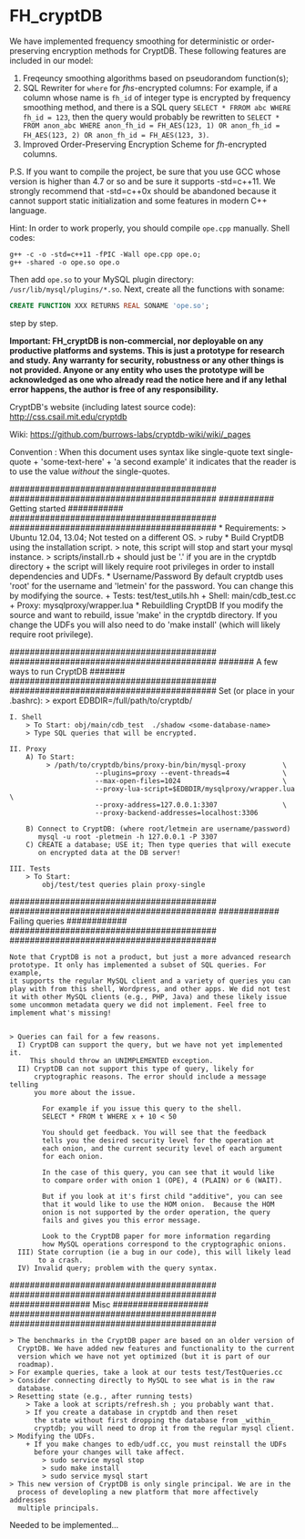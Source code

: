 # FH_cryptDB
We have implemented frequency smoothing for deterministic or order-preserving encryption methods for CryptDB.
These following features are included in our model:
1. Freqeuncy smoothing algorithms based on pseudorandom function(s);
2. SQL Rewriter for `where` for *fhs*-encrypted columns:
  For example, if a column whose name is `fh_id` of integer type is encrypted by frequency smoothing method, and there is a SQL query `SELECT * FRROM abc WHERE fh_id = 123`, then the query would probably be rewritten to `SELECT * FROM anon_abc WHERE anon_fh_id = FH_AES(123, 1) OR anon_fh_id = FH_AES(123, 2) OR anon_fh_id = FH_AES(123, 3)`.
3. Improved Order-Preserving Encryption Scheme for *fh*-encrypted columns.

P.S. If you want to compile the project, be sure that you use GCC whose version is higher than 4.7 or so and be sure it supports -std=c++11. We strongly recommend that -std=c++0x should be abandoned because it cannot support static initialization and some features in modern C++ language.

Hint: In order to work properly, you should compile `ope.cpp` manually. Shell codes:
```shellcode
g++ -c -o -std=c++11 -fPIC -Wall ope.cpp ope.o;
g++ -shared -o ope.so ope.o
```
Then add `ope.so` to your MySQL plugin directory: `/usr/lib/mysql/plugins/*.so`.
Next, create all the functions with soname:
```sql
CREATE FUNCTION XXX RETURNS REAL SONAME 'ope.so';
```
step by step.

**Important: FH_cryptDB is non-commercial, nor deployable on any productive platforms and systems. This is just a prototype for research and study. Any warranty for security, robustness or any other things is not provided. Anyone or any entity who uses the prototype will be acknowledged as one who already read the notice here and if any lethal error happens, the author is free of any responsibility.**

CryptDB's website (including latest source code): http://css.csail.mit.edu/cryptdb

Wiki: https://github.com/burrows-labs/cryptdb-wiki/wiki/_pages

Convention : When this document uses syntax like
                single-quote text single-quote
                + 'some-text-here'
                + 'a second example'
             it indicates that the reader is to use the value _without_
             the single-quotes.
	     
#########################################
#########################################
########### Getting started   ###########
#########################################
#########################################
    * Requirements:
      > Ubuntu 12.04, 13.04; Not tested on a different OS.
      > ruby
    * Build CryptDB using the installation script.
      > note, this script will stop and start your mysql instance.
      > scripts/install.rb <path-to-cryptdb>
        + <path-to-cryptdb> should just be '.' if you are in the cryptdb
          directory
        + the script will likely require root privileges in order to
          install dependencies and UDFs.
    * Username/Password
        By default cryptdb uses 'root' for the username and 'letmein'
        for the password. You can change this by modifying the source.
            + Tests: test/test_utils.hh
            + Shell: main/cdb_test.cc
            + Proxy: mysqlproxy/wrapper.lua
    * Rebuildling CryptDB
        If you modify the source and want to rebuild, issue 'make' in the
        cryptdb directory.  If you change the UDFs you will also need to do
        'make install' (which will likely require root privilege).

#########################################
#########################################
####### A few ways to run CryptDB #######
#########################################
#########################################
    Set (or place in your .bashrc):
    > export EDBDIR=/full/path/to/cryptdb/	

    I. Shell
        > To Start: obj/main/cdb_test  ./shadow <some-database-name>
        > Type SQL queries that will be encrypted.

    II. Proxy
        A) To Start: 
             > /path/to/cryptdb/bins/proxy-bin/bin/mysql-proxy         \
                         --plugins=proxy --event-threads=4             \
                         --max-open-files=1024                         \
                         --proxy-lua-script=$EDBDIR/mysqlproxy/wrapper.lua \
                         --proxy-address=127.0.0.1:3307                \
                         --proxy-backend-addresses=localhost:3306

        B) Connect to CryptDB: (where root/letmein are username/password)
           mysql -u root -pletmein -h 127.0.0.1 -P 3307
        C) CREATE a database; USE it; Then type queries that will execute
           on encrypted data at the DB server!

    III. Tests
        > To Start:
            obj/test/test queries plain proxy-single


#########################################
#########################################
############ Failing queries ############
#########################################
#########################################

	    
    Note that CryptDB is not a product, but just a more advanced research
    prototype. It only has implemented a subset of SQL queries. For example,
    it supports the regular MySQL client and a variety of queries you can
    play with from this shell, Wordpress, and other apps. We did not test
    it with other MySQL clients (e.g., PHP, Java) and these likely issue
    some uncommon metadata query we did not implement. Feel free to
    implement what's missing!


    > Queries can fail for a few reasons.
      I) CryptDB can support the query, but we have not yet implemented it.
         This should throw an UNIMPLEMENTED exception.
      II) CryptDB can not support this type of query, likely for
          cryptographic reasons. The error should include a message telling
          you more about the issue.

            For example if you issue this query to the shell.
            SELECT * FROM t WHERE x + 10 < 50

            You should get feedback. You will see that the feedback
            tells you the desired security level for the operation at
            each onion, and the current security level of each argument
            for each onion.

            In the case of this query, you can see that it would like
            to compare order with onion 1 (OPE), 4 (PLAIN) or 6 (WAIT).

            But if you look at it's first child "additive", you can see
            that it would like to use the HOM onion.  Because the HOM
            onion is not supported by the order operation, the query
            fails and gives you this error message.

            Look to the CryptDB paper for more information regarding
            how MySQL operations correspond to the cryptographic onions.
      III) State corruption (ie a bug in our code), this will likely lead
           to a crash.
      IV) Invalid query; problem with the query syntax.

#########################################
#########################################
################ Misc ###################
#########################################
#########################################

    > The benchmarks in the CryptDB paper are based on an older version of
      CryptDB. We have added new features and functionality to the current
      version which we have not yet optimized (but it is part of our
      roadmap).
    > For example queries, take a look at our tests test/TestQueries.cc
    > Consider connecting directly to MySQL to see what is in the raw
      database.
    > Resetting state (e.g., after running tests)
        > Take a look at scripts/refresh.sh ; you probably want that.
        > If you create a database in cryptdb and then reset
          the state without first dropping the database from _within_
          cryptdb; you will need to drop it from the regular mysql client.
    > Modifying the UDFs.
        + If you make changes to edb/udf.cc, you must reinstall the UDFs
          before your changes will take affect.
            > sudo service mysql stop
            > sudo make install
            > sudo service mysql start
    > This new version of CryptDB is only single principal. We are in the
      process of developling a new platform that more affectively addresses
      multiple principals.
Needed to be implemented...
